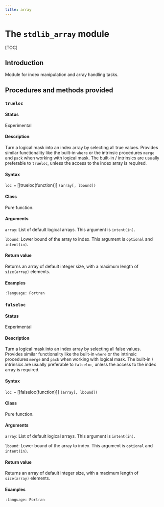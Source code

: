 ```yaml
---
title: array
---
```


# The `stdlib_array` module

[TOC]

## Introduction

Module for index manipulation and array handling tasks.

## Procedures and methods provided


### `trueloc`

#### Status

Experimental

#### Description

Turn a logical mask into an index array by selecting all true values.
Provides similar functionality like the built-in `where` or the intrinsic procedures `merge` and `pack` when working with logical mask.
The built-in / intrinsics are usually preferable to `trueloc`, unless the access to the index array is required.

#### Syntax

`loc =` [[trueloc(function)]] `(array[, lbound])`

#### Class

Pure function.

#### Arguments

`array`: List of default logical arrays. This argument is `intent(in)`.

`lbound`: Lower bound of the array to index. This argument is `optional` and `intent(in)`.

#### Return value

Returns an array of default integer size, with a maximum length of `size(array)` elements.

#### Examples

```{literalinclude} ../../example/array/example_trueloc.f90
:language: Fortran
```


### `falseloc`

#### Status

Experimental

#### Description

Turn a logical mask into an index array by selecting all false values.
Provides similar functionality like the built-in `where` or the intrinsic procedures `merge` and `pack` when working with logical mask.
The built-in / intrinsics are usually preferable to `falseloc`, unless the access to the index array is required.

#### Syntax

`loc =` [[falseloc(function)]] `(array[, lbound])`

#### Class

Pure function.

#### Arguments

`array`: List of default logical arrays. This argument is `intent(in)`.

`lbound`: Lower bound of the array to index. This argument is `optional` and `intent(in)`.

#### Return value

Returns an array of default integer size, with a maximum length of `size(array)` elements.

#### Examples

```{literalinclude} ../../example/array/example_falseloc.f90
:language: Fortran
```